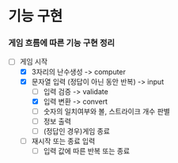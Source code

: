 # 기능 구현
### 게임 흐름에 따른 기능 구현 정리
- [ ] 게임 시작
    - [x] 3자리의 난수생성 -> computer
    - [x] 문자열 입력 (정답이 아닌 동안 반복) -> input
        - [ ] 입력 검증 -> validate
        - [x] 입력 변환 -> convert
        - [ ] 숫자의 일치여부와 볼, 스트라이크 개수 판별
        - [ ] 정보 출력
        - [ ] (정답인 경우)게임 종료
    - [ ] 재시작 또는 종료 입력
        - [ ] 입력 값에 따른 반복 또는 종료